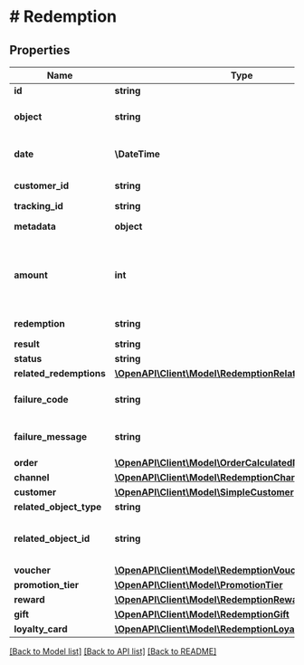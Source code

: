 # # Redemption

## Properties

Name | Type | Description | Notes
------------ | ------------- | ------------- | -------------
**id** | **string** | Unique redemption ID. | [optional]
**object** | **string** | The type of the object represented by the JSON | [optional] [default to 'redemption']
**date** | **\DateTime** | Timestamp representing the date and time when the object was created. The value is shown in the ISO 8601 format. | [optional]
**customer_id** | **string** | Unique customer ID of the redeeming customer. | [optional]
**tracking_id** | **string** | Hashed customer source ID. | [optional]
**metadata** | **object** | The metadata object stores all custom attributes assigned to the redemption. | [optional]
**amount** | **int** | For gift cards, this is a positive integer in the smallest currency unit (e.g. 100 cents for $1.00) representing the number of redeemed credits. For loyalty cards, this is the number of loyalty points used in the transaction. | [optional]
**redemption** | **string** | Unique redemption ID of the parent redemption. | [optional]
**result** | **string** | Redemption result. | [optional]
**status** | **string** | Redemption status. | [optional]
**related_redemptions** | [**\OpenAPI\Client\Model\RedemptionRelatedRedemptions**](RedemptionRelatedRedemptions.md) |  | [optional]
**failure_code** | **string** | If the result is &#x60;FAILURE&#x60;, this parameter will provide a generic reason as to why the redemption failed. | [optional]
**failure_message** | **string** | If the result is &#x60;FAILURE&#x60;, this parameter will provide a more expanded reason as to why the redemption failed. | [optional]
**order** | [**\OpenAPI\Client\Model\OrderCalculatedNoCustomerData**](OrderCalculatedNoCustomerData.md) |  | [optional]
**channel** | [**\OpenAPI\Client\Model\RedemptionChannel**](RedemptionChannel.md) |  | [optional]
**customer** | [**\OpenAPI\Client\Model\SimpleCustomer**](SimpleCustomer.md) |  | [optional]
**related_object_type** | **string** | Defines the related object. | [optional]
**related_object_id** | **string** | Unique related object ID assigned by Voucherify, i.e. v_lfZi4rcEGe0sN9gmnj40bzwK2FH6QUno for a voucher. | [optional]
**voucher** | [**\OpenAPI\Client\Model\RedemptionVoucher**](RedemptionVoucher.md) |  | [optional]
**promotion_tier** | [**\OpenAPI\Client\Model\PromotionTier**](PromotionTier.md) |  | [optional]
**reward** | [**\OpenAPI\Client\Model\RedemptionRewardResult**](RedemptionRewardResult.md) |  | [optional]
**gift** | [**\OpenAPI\Client\Model\RedemptionGift**](RedemptionGift.md) |  | [optional]
**loyalty_card** | [**\OpenAPI\Client\Model\RedemptionLoyaltyCard**](RedemptionLoyaltyCard.md) |  | [optional]

[[Back to Model list]](../../README.md#models) [[Back to API list]](../../README.md#endpoints) [[Back to README]](../../README.md)
